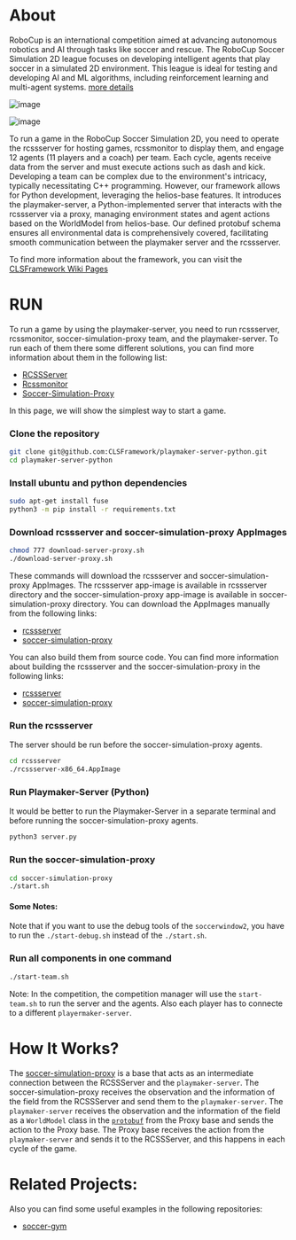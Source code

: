 # About
RoboCup is an international competition aimed at advancing autonomous robotics and AI through tasks like soccer and rescue. The RoboCup Soccer Simulation 2D league focuses on developing intelligent agents that play soccer in a simulated 2D environment. This league is ideal for testing and developing AI and ML algorithms, including reinforcement learning and multi-agent systems. [more details](https://github.com/CLSFramework/cross-language-soccer-framework/wiki/Definitions)

![image](https://github.com/Cross-Language-Soccer-Framework/cross-language-soccer-framework/assets/25696836/7b0b1d49-7001-479c-889f-46a96a8802c4)

![image](https://github.com/Cross-Language-Soccer-Framework/cross-language-soccer-framework/assets/25696836/d152797b-53f0-490f-a8dd-b8c0ef667317)

To run a game in the RoboCup Soccer Simulation 2D, you need to operate the rcssserver for hosting games, rcssmonitor to display them, and engage 12 agents (11 players and a coach) per team. Each cycle, agents receive data from the server and must execute actions such as dash and kick. Developing a team can be complex due to the environment's intricacy, typically necessitating C++ programming. However, our framework allows for Python development, leveraging the helios-base features. It introduces the playmaker-server, a Python-implemented server that interacts with the rcssserver via a proxy, managing environment states and agent actions based on the WorldModel from helios-base. Our defined protobuf schema ensures all environmental data is comprehensively covered, facilitating smooth communication between the playmaker server and the rcssserver.

To find more information about the framework, you can visit the [CLSFramework Wiki Pages](https://github.com/CLSFramework/cross-language-soccer-framework/wiki)

# RUN
To run a game by using the playmaker-server, you need to run rcssserver, rcssmonitor, soccer-simulation-proxy team, and the playmaker-server. To run each of them there some different solutions, you can find more information about them in the following list:

- [RCSSServer](https://github.com/CLSFramework/cross-language-soccer-framework/wiki/RoboCup-Soccer-Simulation-Server)
- [Rcssmonitor](https://github.com/CLSFramework/cross-language-soccer-framework/wiki/Soccer-Simulation-Monitor)
- [Soccer-Simulation-Proxy](https://github.com/CLSFramework/cross-language-soccer-framework/wiki/Soccer-Simulation-Proxy)

In this page, we will show the simplest way to start a game.

### Clone the repository
```bash
git clone git@github.com:CLSFramework/playmaker-server-python.git
cd playmaker-server-python
```

### Install ubuntu and python dependencies
```bash
sudo apt-get install fuse
python3 -m pip install -r requirements.txt
```

### Download rcssserver and soccer-simulation-proxy AppImages
```bash
chmod 777 download-server-proxy.sh
./download-server-proxy.sh
```

These commands will download the rcssserver and soccer-simulation-proxy AppImages. The rcssserver app-image is available in rcssserver directory and the soccer-simulation-proxy app-image is available in soccer-simulation-proxy directory. You can download the AppImages manually from the following links:
- [rcssserver](https://github.com/CLSFramework/rcssserver/releases)
- [soccer-simulation-proxy](https://github.com/CLSFramework/soccer-simulation-proxy/releases)

You can also build them from source code. You can find more information about building the rcssserver and the soccer-simulation-proxy in the following links:
- [rcssserver](https://github.com/CLSFramework/cross-language-soccer-framework/wiki/RoboCup-Soccer-Simulation-Server)
- [soccer-simulation-proxy](https://github.com/CLSFramework/cross-language-soccer-framework/wiki/Soccer-Simulation-Proxy)

### Run the rcssserver
The server should be run before the soccer-simulation-proxy agents.

```bash
cd rcssserver
./rcssserver-x86_64.AppImage
```

### Run Playmaker-Server (Python)
It would be better to run the Playmaker-Server in a separate terminal and before running the soccer-simulation-proxy agents.
```bash
python3 server.py
```

### Run the soccer-simulation-proxy
```bash
cd soccer-simulation-proxy
./start.sh
```

#### Some Notes:
Note that if you want to use the debug tools of the ```soccerwindow2```, you have to run the ```./start-debug.sh``` instead of the ```./start.sh```.

### Run all components in one command
```bash
./start-team.sh
```


Note: In the competition, the competition manager will use the ```start-team.sh``` to run the server and the agents. Also each player has to connecte to a different ```playermaker-server```.

# How It Works?
The [soccer-simulation-proxy](https://github.com/CLSFramework/cross-language-soccer-framework/wiki/Soccer-Simulation-Proxy) is a base that acts as an intermediate connection between the RCSSServer and the ```playmaker-server```. The soccer-simulation-proxy receives the observation and the information of the field from the RCSSServer and send them to the ```playmaker-server```. The ```playmaker-server``` receives the observation and the information of the field as a ```WorldModel``` class in the [```protobuf```](https://github.com/CLSFramework/cross-language-soccer-framework/wiki/Protobuf) from the Proxy base and sends the action to the Proxy base. The Proxy base receives the action from the ```playmaker-server``` and sends it to the RCSSServer, and this happens in each cycle of the game.

# Related Projects:
Also you can find some useful examples in the following repositories:

- [soccer-gym](https://github.com/CLSFramework/soccer-gym)
